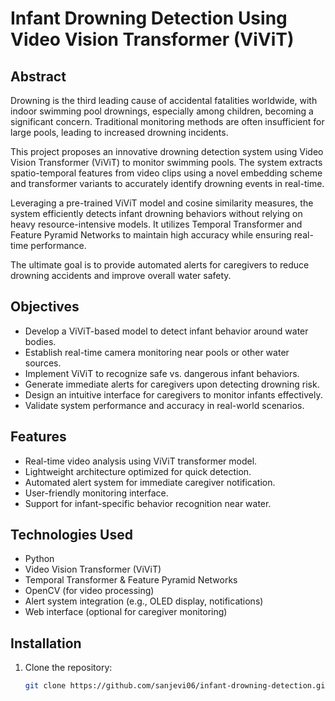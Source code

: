 # Infant Drowning Detection Using Video Vision Transformer (ViViT)

## Abstract
Drowning is the third leading cause of accidental fatalities worldwide, with indoor swimming pool drownings, especially among children, becoming a significant concern. Traditional monitoring methods are often insufficient for large pools, leading to increased drowning incidents.

This project proposes an innovative drowning detection system using Video Vision Transformer (ViViT) to monitor swimming pools. The system extracts spatio-temporal features from video clips using a novel embedding scheme and transformer variants to accurately identify drowning events in real-time.

Leveraging a pre-trained ViViT model and cosine similarity measures, the system efficiently detects infant drowning behaviors without relying on heavy resource-intensive models. It utilizes Temporal Transformer and Feature Pyramid Networks to maintain high accuracy while ensuring real-time performance.

The ultimate goal is to provide automated alerts for caregivers to reduce drowning accidents and improve overall water safety.

## Objectives
- Develop a ViViT-based model to detect infant behavior around water bodies.
- Establish real-time camera monitoring near pools or other water sources.
- Implement ViViT to recognize safe vs. dangerous infant behaviors.
- Generate immediate alerts for caregivers upon detecting drowning risk.
- Design an intuitive interface for caregivers to monitor infants effectively.
- Validate system performance and accuracy in real-world scenarios.

## Features
- Real-time video analysis using ViViT transformer model.
- Lightweight architecture optimized for quick detection.
- Automated alert system for immediate caregiver notification.
- User-friendly monitoring interface.
- Support for infant-specific behavior recognition near water.

## Technologies Used
- Python
- Video Vision Transformer (ViViT)
- Temporal Transformer & Feature Pyramid Networks
- OpenCV (for video processing)
- Alert system integration (e.g., OLED display, notifications)
- Web interface (optional for caregiver monitoring)

## Installation
1. Clone the repository:  
   ```bash
   git clone https://github.com/sanjevi06/infant-drowning-detection.git
